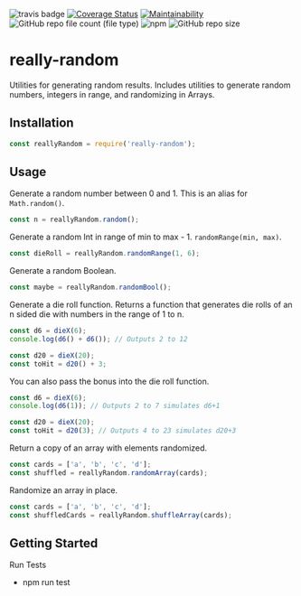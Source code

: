 ![travis badge](https://travis-ci.org/soggybag/really-random.svg?branch=master)
[![Coverage Status](https://coveralls.io/repos/github/soggybag/really-random/badge.svg?branch=master)](https://coveralls.io/github/soggybag/really-random?branch=master)
[![Maintainability](https://api.codeclimate.com/v1/badges/ddb65c2e91ad67ffb6c1/maintainability)](https://codeclimate.com/github/soggybag/really-random/maintainability) 
![GitHub repo file count (file type)](https://img.shields.io/github/directory-file-count/soggybag/really-random?type=js)
![npm](https://img.shields.io/npm/v/really-random)
![GitHub repo size](https://img.shields.io/github/repo-size/soggybag/really-random)


# really-random

Utilities for generating random results. Includes utilities to generate
random numbers, integers in range, and randomizing in Arrays.

## Installation

```JavaScript
const reallyRandom = require('really-random');
```

## Usage

Generate a random number between 0 and 1. This is an alias for `Math.random()`.

```JavaScript
const n = reallyRandom.random();
```

Generate a random Int in range of min to max - 1. `randomRange(min, max)`.

```JavaScript
const dieRoll = reallyRandom.randomRange(1, 6);
```

Generate a random Boolean.

```JavaScript
const maybe = reallyRandom.randomBool();
```

Generate a die roll function. Returns a function that generates die rolls of
an n sided die with numbers in the range of 1 to n.

```JavaScript
const d6 = dieX(6);
console.log(d6() + d6()); // Outputs 2 to 12

const d20 = dieX(20);
const toHit = d20() + 3;
```

You can also pass the bonus into the die roll function.

```JavaScript
const d6 = dieX(6);
console.log(d6(1)); // Outputs 2 to 7 simulates d6+1

const d20 = dieX(20);
const toHit = d20(3); // Outputs 4 to 23 simulates d20+3
```

Return a copy of an array with elements randomized.

```JavaScript
const cards = ['a', 'b', 'c', 'd'];
const shuffled = reallyRandom.randomArray(cards);
```

Randomize an array in place.

```JavaScript
const cards = ['a', 'b', 'c', 'd'];
const shuffledCards = reallyRandom.shuffleArray(cards);
```

## Getting Started 

Run Tests

- npm run test
